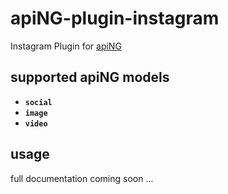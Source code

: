 # apiNG-plugin-instagram
Instagram Plugin for [apiNG](https://github.com/JohnnyTheTank/apiNG)

## supported apiNG models
- **`social`**
- **`image`**
- **`video`**

## usage
full documentation coming soon ...